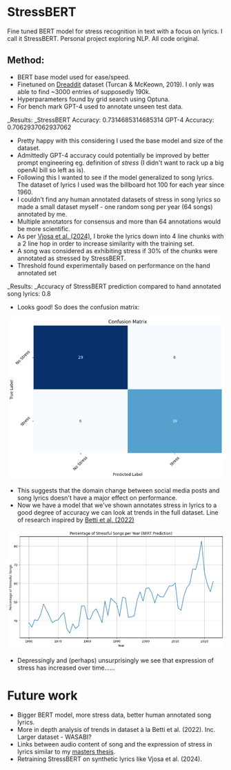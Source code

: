 # StressBERT
Fine tuned BERT model for stress recognition in text with a focus on lyrics. I call it StressBERT. Personal project exploring NLP. All code original.

## Method:
- BERT base model used for ease/speed.
- Finetuned on [Dreaddit](https://arxiv.org/abs/1911.00133) dataset (Turcan & McKeown, 2019). I only was able to find ~3000 entries of supposedly 190k.
- Hyperparameters found by grid search using Optuna.
- For bench mark GPT-4 used to annotate unseen test data.

_Results:
_StressBERT Accuracy: 0.7314685314685314
GPT-4 Accuracy: 0.7062937062937062

- Pretty happy with this considering I used the base model and size of the dataset.
- Admittedly GPT-4 accuracy could potentially be improved by better prompt engineering eg. definition of _stress_ (I didn't want to rack up a big openAI bill so left as is).
- Following this I wanted to see if the model generalized to song lyrics. The dataset of lyrics I used was the billboard hot 100 for each year since 1960.
- I couldn't find any human annotated datasets of stress in song lyrics so made a small dataset myself - one random song per year (64 songs) annotated by me.
- Multiple annotators for consensus and more than 64 annotations would be more scientific.
- As per [Vjosa et al. (2024)](https://arxiv.org/abs/2407.18787), I broke the lyrics down into 4 line chunks with a 2 line hop in order to increase similarity with the training set.
- A song was considered as exhibiting stress if 30% of the chunks were annotated as stressed by StressBERT.
- Threshold found experimentally based on performance on the hand annotated set

_Results:
_Accuracy of StressBERT prediction compared to hand annotated song lyrics: 0.8

- Looks good! So does the confusion matrix:

![alt text](https://github.com/BenHeyderman/StressBERT/blob/main/img/confusion_matrix.png)

- This suggests that the domain change between social media posts and song lyrics doesn't have a major effect on performance.
- Now we have a model that we've shown annotates stress in lyrics to a good degree of accuracy we can look at trends in the full dataset. Line of research inspired by [Betti et al. (2022)](https://arxiv.org/abs/2208.02052)

![alt text](https://github.com/BenHeyderman/StressBERT/blob/main/img/stress_over_time.png)

- Depressingly and (perhaps) unsurprisingly we see that expression of stress has increased over time......

# Future work

- Bigger BERT model, more stress data, better human annotated song lyrics.
- More in depth analysis of trends in dataset à la Betti et al. (2022). Inc. Larger dataset - WASABI?
- Links between audio content of song and the expression of stress in lyrics similar to my [masters thesis](https://github.com/BenHeyderman/moral-value-recognition).
- Retraining StressBERT on synthetic lyrics like Vjosa et al. (2024).
